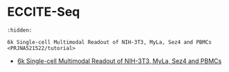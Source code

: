 # ECCITE-Seq


```{toctree}
:hidden:

6k Single-cell Multimodal Readout of NIH-3T3, MyLa, Sez4 and PBMCs <PRJNA521522/tutorial>
```


- [6k Single-cell Multimodal Readout of NIH-3T3, MyLa, Sez4 and PBMCs](./PRJNA521522/tutorial.rst)
